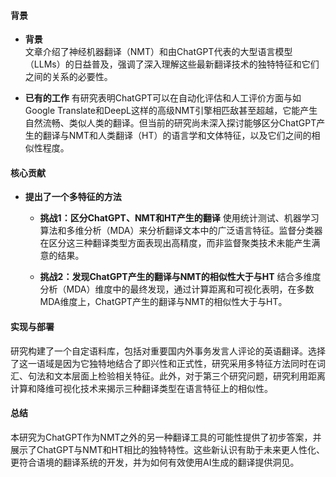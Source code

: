 #### 背景
- **背景**       
    文章介绍了神经机器翻译（NMT）和由ChatGPT代表的大型语言模型（LLMs）的日益普及，强调了深入理解这些最新翻译技术的独特特征和它们之间的关系的必要性。

- **已有的工作**
    有研究表明ChatGPT可以在自动化评估和人工评价方面与如Google Translate和DeepL这样的高级NMT引擎相匹敌甚至超越，它能产生自然流畅、类似人类的翻译。但当前的研究尚未深入探讨能够区分ChatGPT产生的翻译与NMT和人类翻译（HT）的语言学和文体特征，以及它们之间的相似性程度。

#### 核心贡献
- **提出了一个多特征的方法**
    - **挑战1：区分ChatGPT、NMT和HT产生的翻译**
        使用统计测试、机器学习算法和多维分析（MDA）来分析翻译文本中的广泛语言特征。监督分类器在区分这三种翻译类型方面表现出高精度，而非监督聚类技术未能产生满意的结果。

    - **挑战2：发现ChatGPT产生的翻译与NMT的相似性大于与HT**
       结合多维度分析（MDA）维度中的最终发现，通过计算距离和可视化表明，在多数MDA维度上，ChatGPT产生的翻译与NMT的相似性大于与HT。

#### 实现与部署
研究构建了一个自定语料库，包括对重要国内外事务发言人评论的英语翻译。选择了这一语域是因为它独特地结合了即兴性和正式性，研究采用多特征方法同时在词汇、句法和文本层面上检验相关特征。此外，对于第三个研究问题，研究利用距离计算和降维可视化技术来揭示三种翻译类型在语言特征上的相似性。

#### 总结
本研究为ChatGPT作为NMT之外的另一种翻译工具的可能性提供了初步答案，并展示了ChatGPT与NMT和HT相比的独特特性。这些新认识有助于未来更人性化、更符合语境的翻译系统的开发，并为如何有效使用AI生成的翻译提供洞见。